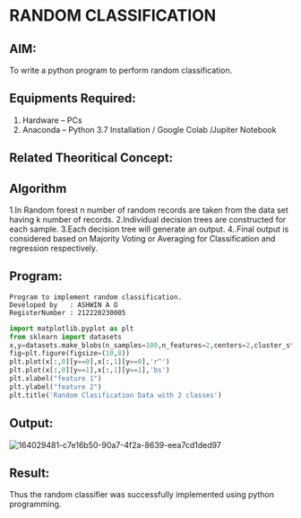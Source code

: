 # RANDOM CLASSIFICATION
## AIM:
To write a python program to perform random classification.

## Equipments Required:
1. Hardware – PCs
2. Anaconda – Python 3.7 Installation / Google Colab /Jupiter Notebook

## Related Theoritical Concept:

## Algorithm
1.In Random forest n number of random records are taken from the data set having k number of records.
2.Individual decision trees are constructed for each sample.
3.Each decision tree will generate an output.
4..Final output is considered based on Majority Voting or Averaging for Classification and regression respectively.

## Program:
```
Program to implement random classification.
Developed by   : ASHWIN A O
RegisterNumber : 212220230005
```
```python
import matplotlib.pyplot as plt
from sklearn import datasets
x,y=datasets.make_blobs(n_samples=100,n_features=2,centers=2,cluster_std=1.05,random_state=2)
fig=plt.figure(figsize=(10,8))
plt.plot(x[:,0][y==0],x[:,1][y==0],'r^')
plt.plot(x[:,0][y==1],x[:,1][y==1],'bs')
plt.xlabel("feature 1")
plt.ylabel("feature 2")
plt.title('Random Clasification Data with 2 classes')
```

## Output:
![164029481-c7e16b50-90a7-4f2a-8639-eea7cd1ded97](https://user-images.githubusercontent.com/75235601/164067114-52d9ecc4-410d-4bd0-b0a4-1931d9a00c90.jpeg)


## Result:
Thus the random classifier was successfully implemented using python programming.
